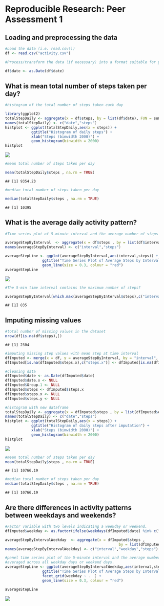 # Reproducible Research: Peer Assessment 1


## Loading and preprocessing the data


```r
#Load the data (i.e. read.csv())
df <- read.csv("activity.csv")

#Process/transform the data (if necessary) into a format suitable for your analysis

df$date <- as.Date(df$date)
```

## What is mean total number of steps taken per day?


```r
#histogram of the total number of steps taken each day

library(ggplot2)
totalStepDaily <- aggregate(x = df$steps, by = list(df$date), FUN = sum, na.rm=TRUE)
names(totalStepDaily) <- c("date","steps")
histplot <- ggplot(totalStepDaily,aes(x = steps)) +
            ggtitle("Histogram of daily steps") +
            xlab("Steps (binwidth 2000)") +
            geom_histogram(binwidth = 2000)
histplot
```

![](PA1_template_files/figure-html/unnamed-chunk-2-1.png) 

```r
#mean total number of steps taken per day

mean(totalStepDaily$steps , na.rm = TRUE)
```

```
## [1] 9354.23
```

```r
#median total number of steps taken per day

median(totalStepDaily$steps , na.rm = TRUE)
```

```
## [1] 10395
```

## What is the average daily activity pattern?


```r
#Time series plot of 5-minute interval and the average number of steps taken, averaged across all days

averageStepByInterval  <- aggregate(x = df$steps , by = list(df$interval), FUN = mean ,na.rm=TRUE)
names(averageStepByInterval) <- c("interval","steps")

averageStepLine <- ggplot(averageStepByInterval,aes(interval,steps)) +
                 ggtitle("Time Series Plot of Average Steps by Interval") +
                 geom_line(size = 0.3, colour = "red")
averageStepLine  
```

![](PA1_template_files/figure-html/unnamed-chunk-3-1.png) 

```r
#The 5-min time interval contains the maximum number of steps?

averageStepByInterval[which.max(averageStepByInterval$steps),c("interval")]
```

```
## [1] 835
```

## Imputing missing values

```r
#total number of missing values in the dataset
nrow(df[is.na(df$steps),])
```

```
## [1] 2304
```

```r
#imputing missing step values with mean step at time interval
dfImputed <- merge(x = df, y = averageStepByInterval, by = "interval", all.x = TRUE)
dfImputed[is.na(dfImputed$steps.x),c("steps.x")] <- dfImputed[is.na(dfImputed$steps.x),c("steps.y")]

#cleaning data
dfImputed$date <- as.Date(dfImputed$date)
dfImputed$date.x <- NULL
dfImputed$Group.1 <- NULL
dfImputed$steps <- dfImputed$steps.x
dfImputed$steps.x <- NULL
dfImputed$steps.y <- NULL

#histogram with new dataframe
totalStepDaily <- aggregate(x = dfImputed$steps , by = list(dfImputed$date), FUN = sum ,na.rm=TRUE)
names(totalStepDaily) <- c("date","steps")
histplot <- ggplot(totalStepDaily,aes(x = steps)) +
            ggtitle("Histogram of daily steps after imputation") +
            xlab("Steps (binwidth 2000)") +
            geom_histogram(binwidth = 2000)
histplot 
```

![](PA1_template_files/figure-html/unnamed-chunk-4-1.png) 

```r
#mean total number of steps taken per day
mean(totalStepDaily$steps , na.rm = TRUE)
```

```
## [1] 10766.19
```

```r
#median total number of steps taken per day
median(totalStepDaily$steps , na.rm = TRUE)
```

```
## [1] 10766.19
```

## Are there differences in activity patterns between weekdays and weekends?

```r
#Factor variable with two levels indicating a weekday or weekend.
dfImputed$weekday <- as.factor(ifelse(weekdays(dfImputed$date) %in% c("Saturday","Sunday"), "Weekend", "Weekday")) 

averageStepByIntervalWeekday  <- aggregate(x = dfImputed$steps , 
                                                    by = list(dfImputed$interval,dfImputed$weekday), FUN = mean ,na.rm=TRUE)
names(averageStepByIntervalWeekday) <- c("interval","weekday","steps")

#panel time series plot of the 5-minute interval and the average number of steps taken 
#averaged across all weekday days or weekend days.
averageStepLine <- ggplot(averageStepByIntervalWeekday,aes(interval,steps)) +
                 ggtitle("Time Series Plot of Average Steps by Interval after Imputation") +
                 facet_grid(weekday ~ .  ) +
                 geom_line(size = 0.3, colour = "red")

averageStepLine  
```

![](PA1_template_files/figure-html/unnamed-chunk-5-1.png) 
